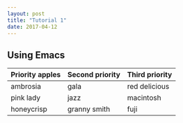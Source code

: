 ```yaml
---
layout: post
title: "Tutorial 1"
date: 2017-04-12
---
```



## Using Emacs

| Priority apples | Second priority | Third priority |
|-------|--------|---------|
| ambrosia | gala | red delicious |
| pink lady | jazz | macintosh |
| honeycrisp | granny smith | fuji |
